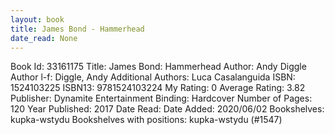 ```yaml
---
layout: book
title: James Bond - Hammerhead
date_read: None
---
```


Book Id: 33161175
Title: James Bond: Hammerhead
Author: Andy Diggle
Author l-f: Diggle, Andy
Additional Authors: Luca Casalanguida
ISBN: 1524103225
ISBN13: 9781524103224
My Rating: 0
Average Rating: 3.82
Publisher: Dynamite Entertainment
Binding: Hardcover
Number of Pages: 120
Year Published: 2017
Date Read: 
Date Added: 2020/06/02
Bookshelves: kupka-wstydu
Bookshelves with positions: kupka-wstydu (#1547)


